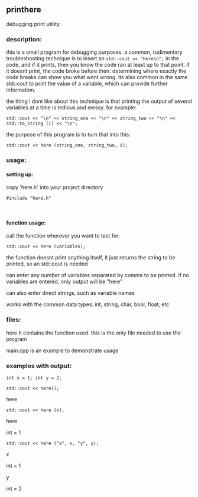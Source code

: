 ## printhere
debugging print utility

### description:

this is a small program for debugging purposes. a common, rudimentary troubleshooting technique is to insert an `std::cout << "here\n";` in the code, and if it prints, then you know the code ran at least up to that point. if it doesnt print, the code broke before then. determining where exactly the code breaks can show you what went wrong. its also common in the same std::cout to print the value of a variable, which can provide further information.

the thing i dont like about this technique is that printing the output of several variables at a time is tedious and messy. for example:

`std::cout << "\n" << string_one << "\n" << string_two << "\n" << std::to_string (i) << "\n";`

the purpose of this program is to turn that into this:

`std::cout << here (string_one, string_two, i);`

### usage:

#### setting up:

copy 'here.h' into your project directory

`#include "here.h"`

 

#### function usage:

call the function wherever you want to test for:

`std::cout << here (variables);`

the function doesnt print anything itself, it just returns the string to be printed, so an std::cout is needed

can enter any number of variables separated by comma to be printed. if no variables are entered, only output will be "here"

can also enter direct strings, such as variable names

works with the common data types: int, string, char, bool, float, etc

### files:

here.h contains the function used. this is the only file needed to use the program

main.cpp is an example to demonstrate usage

### examples with output:

`int x = 1; int y = 2;`

`std::cout << here();`

here

`std::cout << here (x);`

here

int = 1

`std::cout << here ("x", x, "y", y);`

x

int = 1

y

int = 2
